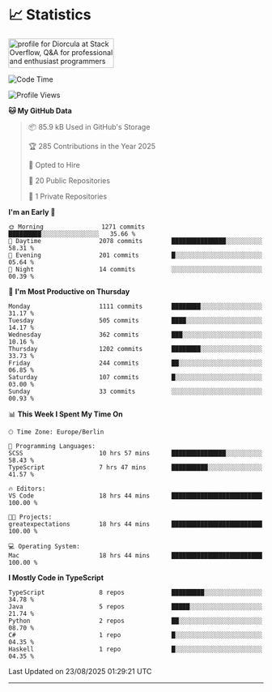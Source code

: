 # 📈 Statistics
 <a href="https://stackoverflow.com/users/10433530/diorcula"><img src="https://stackoverflow.com/users/flair/10433530.png" width="208" height="58" alt="profile for Diorcula at Stack Overflow, Q&amp;A for professional and enthusiast programmers" title="profile for Diorcula at Stack Overflow, Q&amp;A for professional and enthusiast programmers"></a>
 
<!--START_SECTION:waka-->
![Code Time](http://img.shields.io/badge/Code%20Time-579%20hrs%2039%20mins-blue)

![Profile Views](http://img.shields.io/badge/Profile%20Views-0-blue)

**🐱 My GitHub Data** 

> 📦 85.9 kB Used in GitHub's Storage 
 > 
> 🏆 285 Contributions in the Year 2025
 > 
> 💼 Opted to Hire
 > 
> 📜 20 Public Repositories 
 > 
> 🔑 1 Private Repositories 
 > 
**I'm an Early 🐤** 

```text
🌞 Morning                1271 commits        █████████░░░░░░░░░░░░░░░░   35.66 % 
🌆 Daytime                2078 commits        ███████████████░░░░░░░░░░   58.31 % 
🌃 Evening                201 commits         █░░░░░░░░░░░░░░░░░░░░░░░░   05.64 % 
🌙 Night                  14 commits          ░░░░░░░░░░░░░░░░░░░░░░░░░   00.39 % 
```
📅 **I'm Most Productive on Thursday** 

```text
Monday                   1111 commits        ████████░░░░░░░░░░░░░░░░░   31.17 % 
Tuesday                  505 commits         ████░░░░░░░░░░░░░░░░░░░░░   14.17 % 
Wednesday                362 commits         ███░░░░░░░░░░░░░░░░░░░░░░   10.16 % 
Thursday                 1202 commits        ████████░░░░░░░░░░░░░░░░░   33.73 % 
Friday                   244 commits         ██░░░░░░░░░░░░░░░░░░░░░░░   06.85 % 
Saturday                 107 commits         █░░░░░░░░░░░░░░░░░░░░░░░░   03.00 % 
Sunday                   33 commits          ░░░░░░░░░░░░░░░░░░░░░░░░░   00.93 % 
```


📊 **This Week I Spent My Time On** 

```text
🕑︎ Time Zone: Europe/Berlin

💬 Programming Languages: 
SCSS                     10 hrs 57 mins      ███████████████░░░░░░░░░░   58.43 % 
TypeScript               7 hrs 47 mins       ██████████░░░░░░░░░░░░░░░   41.57 % 

🔥 Editors: 
VS Code                  18 hrs 44 mins      █████████████████████████   100.00 % 

🐱‍💻 Projects: 
greatexpectations        18 hrs 44 mins      █████████████████████████   100.00 % 

💻 Operating System: 
Mac                      18 hrs 44 mins      █████████████████████████   100.00 % 
```

**I Mostly Code in TypeScript** 

```text
TypeScript               8 repos             █████████░░░░░░░░░░░░░░░░   34.78 % 
Java                     5 repos             █████░░░░░░░░░░░░░░░░░░░░   21.74 % 
Python                   2 repos             ██░░░░░░░░░░░░░░░░░░░░░░░   08.70 % 
C#                       1 repo              █░░░░░░░░░░░░░░░░░░░░░░░░   04.35 % 
Haskell                  1 repo              █░░░░░░░░░░░░░░░░░░░░░░░░   04.35 % 
```




 Last Updated on 23/08/2025 01:29:21 UTC
<!--END_SECTION:waka-->
 
---

